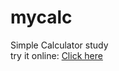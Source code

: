 # mycalc
Simple Calculator study <br>
try it online: <a href="https://rafaelr92f.github.io/mycalc/" target="_blank">Click here</a>
